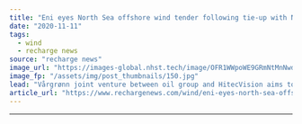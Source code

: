 ```yaml
---
title: "Eni eyes North Sea offshore wind tender following tie-up with Norwegian investor"
date: "2020-11-11"
tags: 
  - wind
  - recharge news
source: "recharge news"
image_url: "https://images-global.nhst.tech/image/OFR1WWpoWE9GRmNtMnNwdjFnSHBIUVgrNElJcmYyZEZabFlybEprNE11Zz0=/nhst/binary/f4d0e2aa07ed01d31750225f23251286"
image_fp: "/assets/img/post_thumbnails/150.jpg"
lead: "Vårgrønn joint venture between oil group and HitecVision aims to install 1GW of renewables by 2030"
article_url: "https://www.rechargenews.com/wind/eni-eyes-north-sea-offshore-wind-tender-following-tie-up-with-norwegian-investor/2-1-910515"
---
```


---
